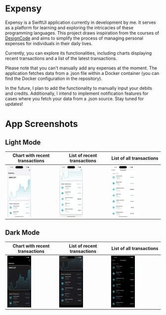 # Expensy

Expensy is a SwiftUI application currently in development by me. It serves as a platform for learning and exploring the intricacies of these programming languages. This project draws inspiration from the courses of [DesignCode](https://designcode.io) and aims to simplify the process of managing personal expenses for individuals in their daily lives.

Currently, you can explore its functionalities, including charts displaying recent transactions and a list of the latest transactions.

Please note that you can't manually add any expenses at the moment. The application fetches data from a .json file within a Docker container (you can find the Docker configuration in the repository).

In the future, I plan to add the functionality to manually input your debits and credits. Additionally, I intend to implement notification features for cases where you fetch your data from a .json source. Stay tuned for updates!

# App Screenshots

## Light Mode

| Chart with recent transactions                                                                                 | List of recent transactions                                                                                              | List of all transactions                                                                                           |
| -------------------------------------------------------------------------------------------------------------- | ------------------------------------------------------------------------------------------------------------------------ | ------------------------------------------------------------------------------------------------------------------ |
| <img src="Simulator-Screenshots/Light%20mode/lightchart.png" alt="Chart with recent transactions" width="50%"> | <img src="Simulator-Screenshots/Light%20mode/lightrecenttrancasation.png" alt="List of recent transactions" width="50%"> | <img src="Simulator-Screenshots/Light%20mode/lightlisttransaction.png" alt="List of all transactions" width="50%"> |

## Dark Mode

| Chart with recent transactions                                                                               | List of recent transactions                                                                                           | List of all transactions                                                                                         |
| ------------------------------------------------------------------------------------------------------------ | --------------------------------------------------------------------------------------------------------------------- | ---------------------------------------------------------------------------------------------------------------- |
| <img src="Simulator-Screenshots/Dark%20mode/darkchart.png" alt="Chart with recent transactions" width="50%"> | <img src="Simulator-Screenshots/Dark%20mode/darkrecenttransaction.png" alt="List of recent transactions" width="50%"> | <img src="Simulator-Screenshots/Dark%20mode/darklisttransaction.png" alt="List of all transactions" width="50%"> |
